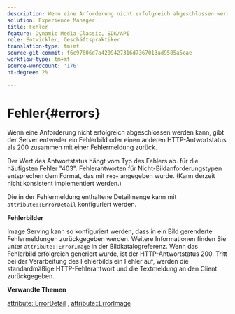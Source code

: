 ```yaml
---
description: Wenn eine Anforderung nicht erfolgreich abgeschlossen werden kann, gibt der Server entweder ein Fehlerbild oder einen anderen HTTP-Antwortstatus als 200 zusammen mit einer Fehlermeldung zurück.
solution: Experience Manager
title: Fehler
feature: Dynamic Media Classic, SDK/API
role: Entwickler, Geschäftspraktiker
translation-type: tm+mt
source-git-commit: f6c97606d7a4209427316d7367013ad9585a5cae
workflow-type: tm+mt
source-wordcount: '176'
ht-degree: 2%

---
```



# Fehler{#errors}

Wenn eine Anforderung nicht erfolgreich abgeschlossen werden kann, gibt der Server entweder ein Fehlerbild oder einen anderen HTTP-Antwortstatus als 200 zusammen mit einer Fehlermeldung zurück.

Der Wert des Antwortstatus hängt vom Typ des Fehlers ab. für die häufigsten Fehler &quot;403&quot;. Fehlerantworten für Nicht-Bildanforderungstypen entsprechen dem Format, das mit `req=` angegeben wurde. (Kann derzeit nicht konsistent implementiert werden.)

Die in der Fehlermeldung enthaltene Detailmenge kann mit `attribute::ErrorDetail` konfiguriert werden.

**Fehlerbilder**

Image Serving kann so konfiguriert werden, dass in ein Bild gerenderte Fehlermeldungen zurückgegeben werden. Weitere Informationen finden Sie unter `attribute::ErrorImage` in der Bildkatalogreferenz. Wenn das Fehlerbild erfolgreich generiert wurde, ist der HTTP-Antwortstatus 200. Tritt bei der Verarbeitung des Fehlerbilds ein Fehler auf, werden die standardmäßige HTTP-Fehlerantwort und die Textmeldung an den Client zurückgegeben.

**Verwandte Themen**

[attribute::ErrorDetail](../../../../../ir-api/material-cat/image-rendering-api-ref/c-ir-material-catalog/c-ir-attributes-reference/r-ir-errordetail.md#reference-123b56eed6cf49cea6e0490672b7c53b) ,  [attribute::ErrorImage](../../../../../ir-api/material-cat/image-rendering-api-ref/c-ir-material-catalog/c-ir-attributes-reference/r-ir-errorimage.md#reference-b58bdaba96074c52802ca8dc54bfe2f0)
